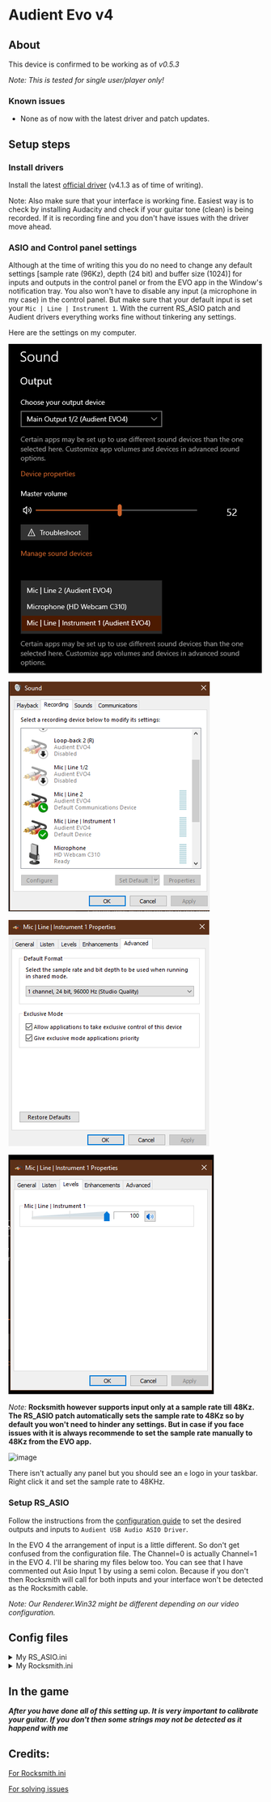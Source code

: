 # Audient Evo v4

## About

This device is confirmed to be working as of _v0.5.3_

_Note: This is tested for single user/player only!_

### Known issues

 - None as of now with the latest driver and patch updates.

## Setup steps

### Install drivers

Install the latest [official driver](https://audient.com/products/audio-interfaces/sono/downloads/) (v4.1.3 as of time of writing).

Note: Also make sure that your interface is working fine. Easiest way is to check by installing Audacity and check if your guitar tone (clean) is being recorded. If it is recording fine and you don't have issues with the driver move ahead.

### ASIO and Control panel settings

Although at the time of writing this you do no need to change any default settings [sample rate (96Kz), depth (24 bit) and buffer size (1024)] for inputs and outputs in the control panel or from the EVO app in the Window's notification tray. You also won't have to disable any input (a microphone in my case) in the control panel. But make sure that your default input is set your `Mic | Line | Instrument 1`. With the current RS_ASIO patch and Audient drivers everything works fine without tinkering any settings.

Here are the settings on my computer.

![image](https://raw.githubusercontent.com/AmolAmrit/rs_asio/master/docs/audient_evo_4/Annotation%202020-08-16%20224310.png)

![image](https://raw.githubusercontent.com/AmolAmrit/rs_asio/master/docs/audient_evo_4/Annotation%202020-08-16%20224424.png)

![image](https://raw.githubusercontent.com/AmolAmrit/rs_asio/master/docs/audient_evo_4/Annotation%202020-08-16%20232812.png)

![image](https://raw.githubusercontent.com/AmolAmrit/rs_asio/master/docs/audient_evo_4/Annotation%202020-08-16%20232728.png)

_Note:_ **Rocksmith however supports input only at a sample rate till 48Kz. The RS_ASIO patch automatically sets the sample rate to 48Kz so by default you won't need to hinder any settings. But in case if you face issues with it is always recommende to set the sample rate manually to 48Kz from the EVO app.** 

![image](https://user-images.githubusercontent.com/10779424/86245120-ef2bad80-bba0-11ea-96cb-c04e88f91391.png)

There isn't actually any panel but you should see an `e` logo in your taskbar. Right click it and set the sample rate to 48KHz. 

### Setup RS_ASIO

Follow the instructions from the [configuration guide](https://github.com/mdias/rs_asio#basic-configuration-guide) to set the desired outputs and inputs to `Audient USB Audio ASIO Driver`.

In the EVO 4 the arrangement of input is a little different. So don't get confused from the configuration file. The Channel=0 is actually Channel=1 in the EVO 4. I'll be sharing my files below too. You can see that I have commented out Asio Input 1 by using a semi colon. Because if you don't then Rocksmith will call for both inputs and your interface won't be detected as the Rocksmith cable.

_Note: Our Renderer.Win32 might be different depending on our video configuration._


## Config files


<details>
<summary>My RS_ASIO.ini</summary>



```
[Config]
EnableWasapiOutputs=0
EnableWasapiInputs=0
EnableAsio=1

[Asio]
; available buffer size modes:
;    driver - respect buffer size setting set in the driver
;    host   - use a buffer size as close as possible as that requested by the host application
;    custom - use the buffer size specified in CustomBufferSize field
BufferSizeMode=driver
CustomBufferSize=

[Asio.Output]
Driver=Audient USB Audio ASIO Driver
BaseChannel=0
EnableSoftwareEndpointVolumeControl=1
EnableSoftwareMasterVolumeControl=1
SoftwareMasterVolumePercent=100

[Asio.Input.0]
Driver=Audient USB Audio ASIO Driver
Channel=0
EnableSoftwareEndpointVolumeControl=1
EnableSoftwareMasterVolumeControl=1
SoftwareMasterVolumePercent=100

[Asio.Input.1]
;Driver=
;Channel=1
;EnableSoftwareEndpointVolumeControl=1
;EnableSoftwareMasterVolumeControl=1
;SoftwareMasterVolumePercent=100
</details>

<details>
<summary>My Rocksmith.ini</summary>
```

</details>

<details>
<summary>My Rocksmith.ini</summary>



```
[Audio]
EnableMicrophone=1
ExclusiveMode=1
LatencyBuffer=4
ForceDefaultPlaybackDevice=1
ForceWDM=0
ForceDirectXSink=0
DumpAudioLog=0
MaxOutputBufferSize=0
RealToneCableOnly=0
Win32UltraLowLatencyMode=1
[Renderer.Win32]
ShowGamepadUI=0
ScreenWidth=1920
ScreenHeight=1080
Fullscreen=2
VisualQuality=2
RenderingWidth=0
RenderingHeight=0
EnablePostEffects=1
EnableShadows=1
EnableHighResScope=1
EnableDepthOfField=1
EnablePerPixelLighting=1
MsaaSamples=4
DisableBrowser=0
[Net]
UseProxy=1

```

</details>

## In the game

_**After you have done all of this setting up. It is very important to calibrate your guitar. If you don't then some strings may not be detected as it happend  with me**_

## Credits: 
[For Rocksmith.ini](https://www.reddit.com/r/rocksmith/comments/4qt9fa/solution_for_crackling_noisetoo_much_distortion/)

[For solving issues](https://www.reddit.com/r/rocksmith/comments/i9nbix/help_with_rs_asio/)
